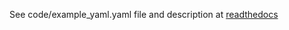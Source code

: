 
See code/example_yaml.yaml file and description at [readthedocs](https://local-volume-database.readthedocs.io/en/latest/usage.html#description-of-tables)
